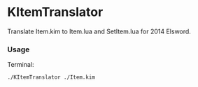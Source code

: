 # KItemTranslator

Translate Item.kim to Item.lua and SetItem.lua for 2014 Elsword.

### Usage

Terminal:

`./KItemTranslator ./Item.kim`
